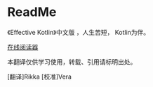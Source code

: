 # ReadMe

《Effective Kotlin》中文版 ，人生苦短， Kotlin为伴。

[在线阅读器](https://rikka-2.gitbook.io/effective\_kotlin\_zhcn/)



本翻译仅供学习使用，转载、引用请标明出处。

\[翻译]Rikka \[校准]Vera
